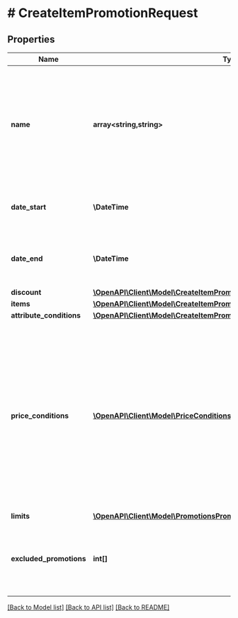 # # CreateItemPromotionRequest

## Properties

Name | Type | Description | Notes
------------ | ------------- | ------------- | -------------
**name** | **array<string,string>** | Name of promotion. Should contain key/value pairs, where key is locale with format \&quot;^[a-z]{2}-[A-Z]{2}$\&quot;, value is string. |
**date_start** | **\DateTime** | Date when your promotion will be started. | [optional]
**date_end** | **\DateTime** | Date when your promotion will be finished. Can be &#x60;null&#x60;. | [optional]
**discount** | [**\OpenAPI\Client\Model\CreateItemPromotionRequestDiscount**](CreateItemPromotionRequestDiscount.md) |  |
**items** | [**\OpenAPI\Client\Model\CreateItemPromotionRequestItemsInner[]**](CreateItemPromotionRequestItemsInner.md) |  |
**attribute_conditions** | [**\OpenAPI\Client\Model\CreateItemPromotionRequestAttributeConditionsInner[]**](CreateItemPromotionRequestAttributeConditionsInner.md) |  | [optional]
**price_conditions** | [**\OpenAPI\Client\Model\PriceConditionsItems[]**](PriceConditionsItems.md) | Array of objects with conditions that set the price range for applying the promotion.&lt;br&gt; The promotion applies only to items whose price meets all the conditions in the array. If you pass this array, set the value of the [items](/api/shop-builder/operation/create-item-promotion/#!path&#x3D;items&amp;t&#x3D;request) object to &#x60;null&#x60;. | [optional]
**limits** | [**\OpenAPI\Client\Model\PromotionsPromotionLimits**](PromotionsPromotionLimits.md) |  | [optional]
**excluded_promotions** | **int[]** | List of promotion IDs to exclude when applying this promotion. &lt;br&gt;Example: &#x60;[12, 789]&#x60; | [optional]

[[Back to Model list]](../../README.md#models) [[Back to API list]](../../README.md#endpoints) [[Back to README]](../../README.md)
